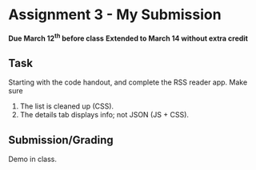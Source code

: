 # Assignment 3 - My Submission
**Due March 12<sup>th</sup> before class**
**Extended to March 14 without extra credit**

## Task 
Starting with the code handout, and complete the RSS reader app. Make
sure
1. The list is cleaned up (CSS).
2. The details tab displays info; not JSON (JS + CSS).

## Submission/Grading
Demo in class.
